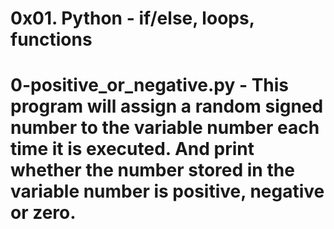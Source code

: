 # 0x01. Python - if/else, loops, functions
# 0-positive_or_negative.py - This program will assign a random signed number to the variable number each time it is executed. And print whether the number stored in the variable number is positive, negative or zero.
